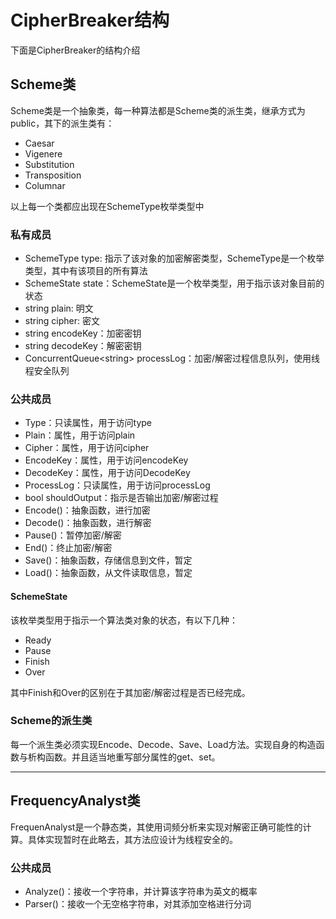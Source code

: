 # CipherBreaker结构

下面是CipherBreaker的结构介绍

## Scheme类
Scheme类是一个抽象类，每一种算法都是Scheme类的派生类，继承方式为public，其下的派生类有：
- Caesar
- Vigenere
- Substitution
- Transposition
- Columnar

以上每一个类都应出现在SchemeType枚举类型中

### 私有成员
- SchemeType type: 指示了该对象的加密解密类型，SchemeType是一个枚举类型，其中有该项目的所有算法
- SchemeState state：SchemeState是一个枚举类型，用于指示该对象目前的状态
- string plain: 明文
- string cipher: 密文
- string encodeKey：加密密钥
- string decodeKey：解密密钥
- ConcurrentQueue\<string\> processLog：加密/解密过程信息队列，使用线程安全队列


### 公共成员
- Type：只读属性，用于访问type
- Plain：属性，用于访问plain
- Cipher：属性，用于访问cipher
- EncodeKey：属性，用于访问encodeKey
- DecodeKey：属性，用于访问DecodeKey
- ProcessLog：只读属性，用于访问processLog
- bool shouldOutput：指示是否输出加密/解密过程
- Encode()：抽象函数，进行加密
- Decode()：抽象函数，进行解密
- Pause()：暂停加密/解密
- End()：终止加密/解密
- Save()：抽象函数，存储信息到文件，暂定
- Load()：抽象函数，从文件读取信息，暂定

#### SchemeState
该枚举类型用于指示一个算法类对象的状态，有以下几种：
- Ready
- Pause
- Finish
- Over

其中Finish和Over的区别在于其加密/解密过程是否已经完成。

### Scheme的派生类
每一个派生类必须实现Encode、Decode、Save、Load方法。实现自身的构造函数与析构函数。并且适当地重写部分属性的get、set。

--- 

## FrequencyAnalyst类
FrequenAnalyst是一个静态类，其使用词频分析来实现对解密正确可能性的计算。具体实现暂时在此略去，其方法应设计为线程安全的。

### 公共成员
- Analyze()：接收一个字符串，并计算该字符串为英文的概率
- Parser()：接收一个无空格字符串，对其添加空格进行分词